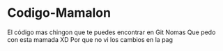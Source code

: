 # Codigo-Mamalon
El código mas chingon que te puedes encontrar en Git
Nomas
Que pedo con esta mamada XD
Por que no vi los cambios en la pag